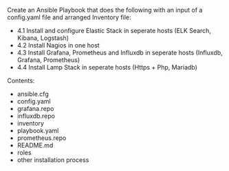 Create an Ansible Playbook that does the following with an input of a config.yaml file and arranged Inventory file:

- 4.1 Install and configure Elastic Stack in seperate hosts (ELK Search, Kibana, Logstash)
- 4.2 Install Nagios in one host
- 4.3 Install Grafana, Prometheus and Influxdb in seperate hosts (Influxdb, Grafana, Prometheus)
- 4.4 Install Lamp Stack in seperate hosts (Https + Php, Mariadb)


Contents:
- ansible.cfg
- config.yaml
- grafana.repo
- influxdb.repo
- inventory
- playbook.yaml
- prometheus.repo
- README.md
- roles
- other installation process

